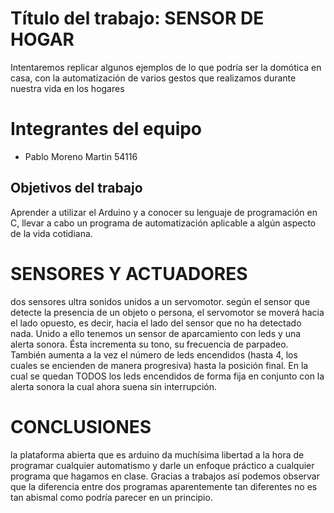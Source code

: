 # Título del trabajo: SENSOR DE HOGAR
Intentaremos replicar algunos ejemplos de lo que podría ser la domótica en casa, con la automatización de varios gestos que realizamos durante nuestra vida en los hogares

# Integrantes del equipo
- Pablo Moreno Martin 54116

## Objetivos del trabajo

Aprender a utilizar el Arduino y a conocer su lenguaje de programación en C, llevar a cabo un programa de automatización aplicable a algún aspecto de la vida cotidiana. 

# SENSORES Y ACTUADORES
dos sensores ultra sonidos unidos a un servomotor. según el sensor que detecte la presencia de un objeto o persona, el servomotor se moverá hacia el lado opuesto, es decir, hacia el lado del sensor que no ha detectado nada. Unido a ello tenemos un sensor de aparcamiento con leds y una alerta sonora. Ésta incrementa su tono, su frecuencia de parpadeo. También aumenta a la vez el número de leds encendidos (hasta 4, los cuales se encienden de manera progresiva) hasta la posición final. En la cual se quedan TODOS los leds encendidos de forma fija en conjunto con la alerta sonora la cual ahora suena sin interrupción.

# CONCLUSIONES
la plataforma abierta que es arduino da muchísima libertad a la hora de programar cualquier automatismo y darle un enfoque práctico a cualquier programa que hagamos en clase. Gracias a trabajos así podemos observar que la diferencia entre dos programas aparentemente tan diferentes no es tan abismal como podría parecer en un principio. 

